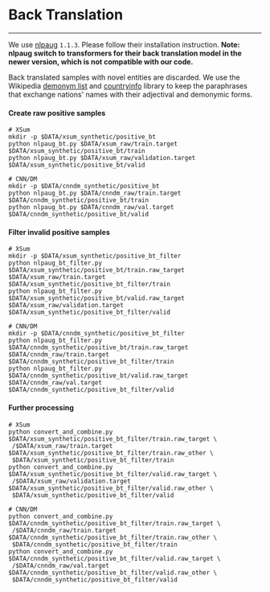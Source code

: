 # Back Translation

-------

We use [nlpaug](https://github.com/makcedward/nlpaug/) `1.1.3`. Please follow their installation instruction.
**Note: nlpaug switch to transformers for their back translation model in the newer version, which is not compatible with our code.**

Back translated samples with novel entities are discarded. 
We use the Wikipedia [demonym list](https://en.wikipedia.org/wiki/List_of_adjectival_and_demonymic_forms_for_countries_and_nations) 
and [countryinfo](https://github.com/porimol/countryinfo) library to
keep the paraphrases that exchange nations' names with their adjectival and demonymic forms.

#### Create raw positive samples

```shell
# XSum
mkdir -p $DATA/xsum_synthetic/positive_bt
python nlpaug_bt.py $DATA/xsum_raw/train.target $DATA/xsum_synthetic/positive_bt/train
python nlpaug_bt.py $DATA/xsum_raw/validation.target $DATA/xsum_synthetic/positive_bt/valid

# CNN/DM
mkdir -p $DATA/cnndm_synthetic/positive_bt
python nlpaug_bt.py $DATA/cnndm_raw/train.target $DATA/cnndm_synthetic/positive_bt/train
python nlpaug_bt.py $DATA/cnndm_raw/val.target $DATA/cnndm_synthetic/positive_bt/valid
```

#### Filter invalid positive samples

```shell
# XSum
mkdir -p $DATA/xsum_synthetic/positive_bt_filter
python nlpaug_bt_filter.py $DATA/xsum_synthetic/positive_bt/train.raw_target $DATA/xsum_raw/train.target $DATA/xsum_synthetic/positive_bt_filter/train
python nlpaug_bt_filter.py $DATA/xsum_synthetic/positive_bt/valid.raw_target $DATA/xsum_raw/validation.target $DATA/xsum_synthetic/positive_bt_filter/valid

# CNN/DM
mkdir -p $DATA/cnndm_synthetic/positive_bt_filter
python nlpaug_bt_filter.py $DATA/cnndm_synthetic/positive_bt/train.raw_target $DATA/cnndm_raw/train.target $DATA/cnndm_synthetic/positive_bt_filter/train
python nlpaug_bt_filter.py $DATA/cnndm_synthetic/positive_bt/valid.raw_target $DATA/cnndm_raw/val.target $DATA/cnndm_synthetic/positive_bt_filter/valid
```

#### Further processing

```shell
# XSum
python convert_and_combine.py $DATA/xsum_synthetic/positive_bt_filter/train.raw_target \
 /$DATA/xsum_raw/train.target $DATA/xsum_synthetic/positive_bt_filter/train.raw_other \
 $DATA/xsum_synthetic/positive_bt_filter/train 
python convert_and_combine.py $DATA/xsum_synthetic/positive_bt_filter/valid.raw_target \
 /$DATA/xsum_raw/validation.target $DATA/xsum_synthetic/positive_bt_filter/valid.raw_other \
 $DATA/xsum_synthetic/positive_bt_filter/valid
 
# CNN/DM
python convert_and_combine.py $DATA/cnndm_synthetic/positive_bt_filter/train.raw_target \
 /$DATA/cnndm_raw/train.target $DATA/cnndm_synthetic/positive_bt_filter/train.raw_other \
 $DATA/cnndm_synthetic/positive_bt_filter/train 
python convert_and_combine.py $DATA/cnndm_synthetic/positive_bt_filter/valid.raw_target \
 /$DATA/cnndm_raw/val.target $DATA/cnndm_synthetic/positive_bt_filter/valid.raw_other \
 $DATA/cnndm_synthetic/positive_bt_filter/valid
```
